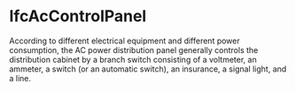 IfcAcControlPanel
=================
According to different electrical equipment and different power consumption,
the AC power distribution panel generally controls the distribution cabinet by
a branch switch consisting of a voltmeter, an ammeter, a switch (or an
automatic switch), an insurance, a signal light, and a line.


